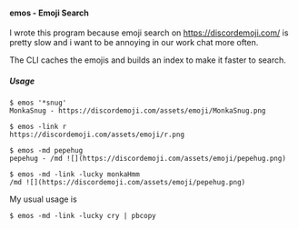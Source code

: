 #### emos - Emoji Search

I wrote this program because emoji search on https://discordemoji.com/ is pretty slow and i want to be annoying in our work chat more often.

The CLI caches the emojis and builds an index to make it faster to search.


##### Usage

```
$ emos '*snug'
MonkaSnug - https://discordemoji.com/assets/emoji/MonkaSnug.png

$ emos -link r
https://discordemoji.com/assets/emoji/r.png

$ emos -md pepehug
pepehug - /md ![](https://discordemoji.com/assets/emoji/pepehug.png)

$ emos -md -link -lucky monkaHmm
/md ![](https://discordemoji.com/assets/emoji/pepehug.png)

```

My usual usage is 

```
$ emos -md -link -lucky cry | pbcopy
```


